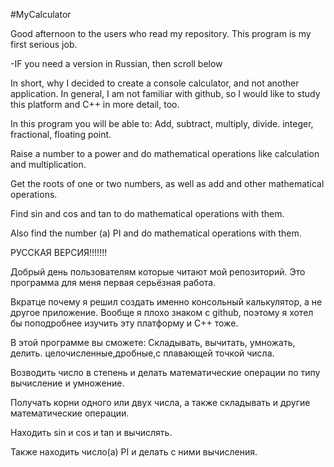 #MyCalculator

Good afternoon to the users who read my repository. This program is my first serious job.  

 -IF you need a version in Russian, then scroll below

In short, why I decided to create a console calculator, and not another application. In general, I am not familiar with github, so I would like to study this platform and C++ in more detail, too.

In this program you will be able to:
Add, subtract, multiply, divide.  integer, fractional, floating point.

Raise a number to a power and do mathematical operations like calculation and multiplication. 

Get the roots of one or two numbers, as well as add and other mathematical operations.

Find sin and cos and tan to do mathematical operations with them.

Also find the number (a) PI and do mathematical operations with them.



 
 
 
 РУССКАЯ ВЕРСИЯ!!!!!!!

Добрый день пользователям которые читают мой репозиторий. Это программа для меня первая серьёзная работа.  

Вкратце почему я решил создать именно консольный калькулятор, а не другое приложение. Вообще я плохо знаком с github, поэтому я хотел бы поподробнее изучить эту платформу и С++ тоже.

В этой программе вы сможете:
Складывать, вычитать, умножать, делить.  целочисленные,дробные,с плавающей точкой числа.

Возводить число в степень и делать математические операции по типу вычисление и умножение. 

Получать корни одного или двух числа, а также складывать и другие математические операции.

Находить sin и cos и tan и вычислять.

Также находить число(а) PI и делать с ними вычисления.
